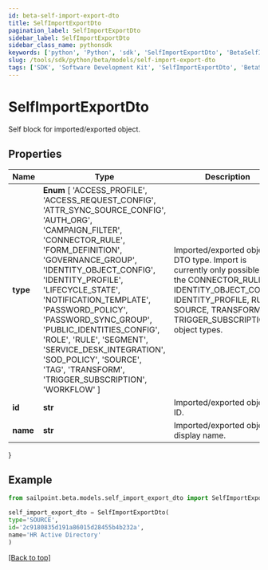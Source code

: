 ```yaml
---
id: beta-self-import-export-dto
title: SelfImportExportDto
pagination_label: SelfImportExportDto
sidebar_label: SelfImportExportDto
sidebar_class_name: pythonsdk
keywords: ['python', 'Python', 'sdk', 'SelfImportExportDto', 'BetaSelfImportExportDto'] 
slug: /tools/sdk/python/beta/models/self-import-export-dto
tags: ['SDK', 'Software Development Kit', 'SelfImportExportDto', 'BetaSelfImportExportDto']
---
```


# SelfImportExportDto

Self block for imported/exported object.

## Properties

Name | Type | Description | Notes
------------ | ------------- | ------------- | -------------
**type** |  **Enum** [  'ACCESS_PROFILE',    'ACCESS_REQUEST_CONFIG',    'ATTR_SYNC_SOURCE_CONFIG',    'AUTH_ORG',    'CAMPAIGN_FILTER',    'CONNECTOR_RULE',    'FORM_DEFINITION',    'GOVERNANCE_GROUP',    'IDENTITY_OBJECT_CONFIG',    'IDENTITY_PROFILE',    'LIFECYCLE_STATE',    'NOTIFICATION_TEMPLATE',    'PASSWORD_POLICY',    'PASSWORD_SYNC_GROUP',    'PUBLIC_IDENTITIES_CONFIG',    'ROLE',    'RULE',    'SEGMENT',    'SERVICE_DESK_INTEGRATION',    'SOD_POLICY',    'SOURCE',    'TAG',    'TRANSFORM',    'TRIGGER_SUBSCRIPTION',    'WORKFLOW' ] | Imported/exported object's DTO type. Import is currently only possible with the CONNECTOR_RULE, IDENTITY_OBJECT_CONFIG, IDENTITY_PROFILE, RULE, SOURCE, TRANSFORM, and TRIGGER_SUBSCRIPTION object types. | [optional] 
**id** | **str** | Imported/exported object's ID. | [optional] 
**name** | **str** | Imported/exported object's display name. | [optional] 
}

## Example

```python
from sailpoint.beta.models.self_import_export_dto import SelfImportExportDto

self_import_export_dto = SelfImportExportDto(
type='SOURCE',
id='2c9180835d191a86015d28455b4b232a',
name='HR Active Directory'
)

```
[[Back to top]](#) 

